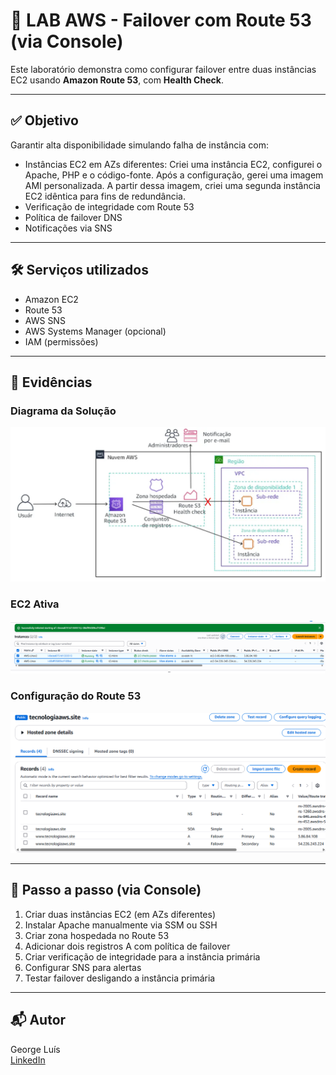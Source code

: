 # 🧪 LAB AWS - Failover com Route 53 (via Console)

Este laboratório demonstra como configurar failover entre duas instâncias EC2 usando **Amazon Route 53**, com **Health Check**.

---

## ✅ Objetivo

Garantir alta disponibilidade simulando falha de instância com:

- Instâncias EC2 em AZs diferentes: Criei uma instância EC2, configurei o Apache, PHP e o código-fonte. Após a configuração, gerei uma imagem AMI personalizada. A partir dessa imagem, criei uma segunda instância EC2 idêntica para fins de redundância.
- Verificação de integridade com Route 53
- Política de failover DNS
- Notificações via SNS

---

## 🛠️ Serviços utilizados

- Amazon EC2
- Route 53
- AWS SNS
- AWS Systems Manager (opcional)
- IAM (permissões)

---

## 📸 Evidências

### Diagrama da Solução
![Diagrama](./evidencias/diagrama.png)

### EC2 Ativa
![EC2](./evidencias/print1-dashboard.png)

### Configuração do Route 53
![DNS](./evidencias/print2-route53.png)

---

## 🔁 Passo a passo (via Console)

1. Criar duas instâncias EC2 (em AZs diferentes)
2. Instalar Apache manualmente via SSM ou SSH
3. Criar zona hospedada no Route 53
4. Adicionar dois registros A com política de failover
5. Criar verificação de integridade para a instância primária
6. Configurar SNS para alertas
7. Testar failover desligando a instância primária

---

## 📬 Autor

George Luís  
[LinkedIn](https://www.linkedin.com/in/georgeluist)

